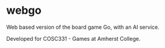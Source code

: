 webgo
=====

Web based version of the board game Go, with an AI service.

Developed for COSC331 - Games at Amherst College.
